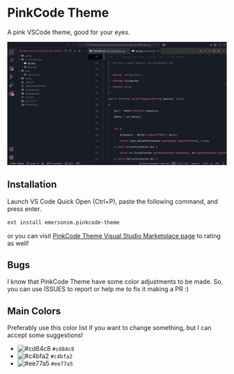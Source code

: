 # PinkCode Theme
A pink VSCode theme, good for your eyes.

![PinkCode theme](https://github.com/emersonsm/pinkcode-theme/blob/master/images/theme.png?raw=true)

## Installation
Launch VS Code Quick Open (Ctrl+P), paste the following command, and press enter.
```sh
ext install emersonsm.pinkcode-theme
```

or you can visit [PinkCode Theme Visual Studio Marketplace page](https://marketplace.visualstudio.com/items?itemName=emersonsm.pinkcode-theme) to rating as well!

## Bugs
I know that PinkCode Theme have some color adjustments to be made. So, you can use ISSUES to report or help me to fix it making a PR :)

## Main Colors
Preferably use this color list if you want to change something, but I can accept some suggestions!
- ![#cd84c8](https://via.placeholder.com/15/cd84c8/000000?text=+) `#cd84c8`
- ![#c4bfa2](https://via.placeholder.com/15/c4bfa2/000000?text=+) `#c4bfa2`
- ![#ee77a5](https://via.placeholder.com/15/ee77a5/000000?text=+) `#ee77a5`